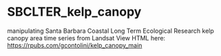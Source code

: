 # SBCLTER_kelp_canopy
manipulating Santa Barbara Coastal Long Term Ecological Research kelp canopy area time series from Landsat
View HTML here: https://rpubs.com/gcontolini/kelp_canopy_main

